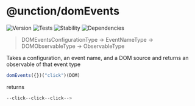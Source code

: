 # @unction/domEvents

![Version][BADGE_VERSION]
![Tests][BADGE_TRAVIS]
![Stability][BADGE_STABILITY]
![Dependencies][BADGE_DEPENDENCY]

> DOMEventsConfigurationType -> EventNameType -> DOMObservableType -> ObservableType<EventType>

Takes a configuration, an event name, and a DOM source and returns an observable of that event type

``` javascript
domEvents({})("click")(DOM)
```

returns

``` javascript
--click--click--click-->
```

[BADGE_TRAVIS]: https://img.shields.io/travis/krainboltgreene/unction.js.svg?maxAge=2592000&style=flat-square
[BADGE_VERSION]: https://img.shields.io/npm/v/@unction/domevents.svg?maxAge=2592000&style=flat-square
[BADGE_STABILITY]: https://img.shields.io/badge/stability-strong-green.svg?maxAge=2592000&style=flat-square
[BADGE_DEPENDENCY]: https://img.shields.io/david/krainboltgreene/unction.js.svg?maxAge=2592000&style=flat-square
